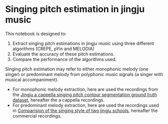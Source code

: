 # Singing pitch estimation in jingju music

This notebook is designed to:
1. Extract singing pitch estimations in jingju music using three different algorithms (CREPE, pYin and MELODIA)
2. Evaluate the accuracy of these pitch estimations.
3. Compare the performance of the algorithms used.

Singing pitch estimation may refer to either monophonic melody (one singer) or predominant melody from polyphonic music signals (a singer with musical accompaniment). 
- For monophonic melody extraction, here are used the recordings from the [Jingju a cappella singing pitch contour  segmentation ground truth dataset](https://zenodo.org/record/832736), hereafter the a cappella recordings. 
- For predominant melody extraction, here are used the recordings used in [Comparision of the singing style of two jingju schools](https://repositori.upf.edu/handle/10230/34975), hereafter the commercial recordings.
